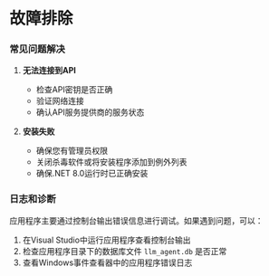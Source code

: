 # 故障排除

### 常见问题解决

1. **无法连接到API**
   - 检查API密钥是否正确
   - 验证网络连接
   - 确认API服务提供商的服务状态

2. **安装失败**
   - 确保您有管理员权限
   - 关闭杀毒软件或将安装程序添加到例外列表
   - 确保.NET 8.0运行时已正确安装

### 日志和诊断

应用程序主要通过控制台输出错误信息进行调试。如果遇到问题，可以：

1. 在Visual Studio中运行应用程序查看控制台输出
2. 检查应用程序目录下的数据库文件 `llm_agent.db` 是否正常
3. 查看Windows事件查看器中的应用程序错误日志